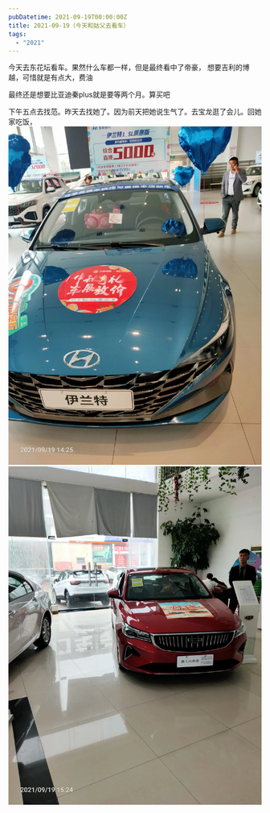 ```yaml
---
pubDatetime: 2021-09-19T00:00:00Z
title: 2021-09-19（今天和姑父去看车）
tags:
  - "2021"
---
```


今天去东花坛看车。果然什么车都一样，但是最终看中了帝豪，
想要吉利的博越，可惜就是有点大，费油

最终还是想要比亚迪秦plus就是要等两个月。算买吧

下午五点去找范。昨天去找她了。因为前天把她说生气了。去宝龙逛了会儿。回她家吃饭，
![](../../img/6904315-6741172e9c42dc45.jpg)
![](../../img/6904315-69fbef26ebbca7ff.jpg)

